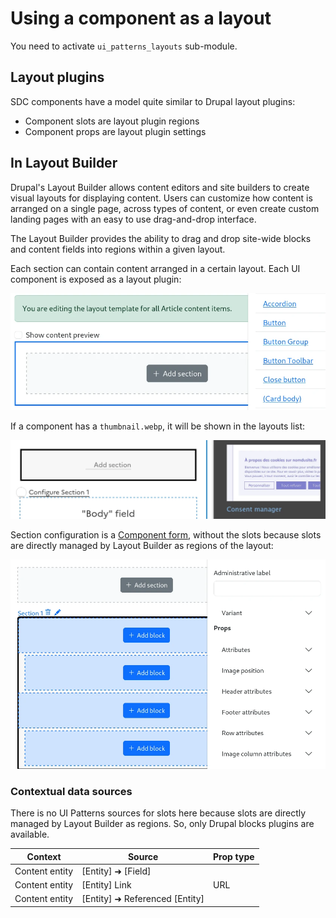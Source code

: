 # Using a component as a layout

You need to activate `ui_patterns_layouts` sub-module.

## Layout plugins

SDC components have a model quite similar to Drupal layout plugins:

- Component slots are layout plugin regions
- Component props are layout plugin settings

## In Layout Builder

Drupal's Layout Builder allows content editors and site builders to create visual layouts for displaying content. Users can customize how content is arranged on a single page, across types of content, or even create custom landing pages with an easy to use drag-and-drop interface.

The Layout Builder provides the ability to drag and drop site-wide blocks and content fields into regions within a given layout.

Each section can contain content arranged in a certain layout. Each UI component is exposed as a layout plugin:

![](images/layout-1.webp)

If a component has a `thumbnail.webp`, it will be shown in the layouts list:

![](images/layout-3.webp)

Section configuration is a [Component form](0-component-form.md), without the slots because slots are directly managed by Layout Builder as regions of the layout:

![](images/layout-2.webp)

### Contextual data sources

There is no UI Patterns sources for slots here because slots are directly managed by Layout Builder as regions. So, only Drupal blocks plugins are available.

| Context        | Source                         | Prop type |
| -------------- | ------------------------------ | --------- |
| Content entity | [Entity] ➜ [Field]             |           |
| Content entity | [Entity] Link                  | URL       |
| Content entity | [Entity] ➜ Referenced [Entity] |           |
